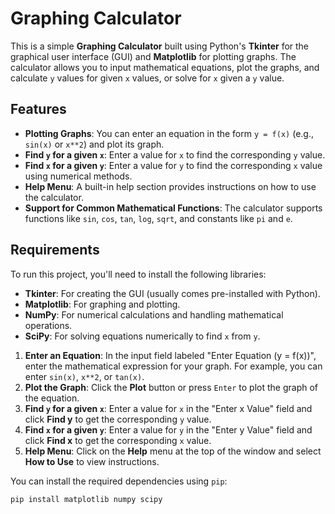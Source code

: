 # Graphing Calculator

This is a simple **Graphing Calculator** built using Python's **Tkinter** for the graphical user interface (GUI) and **Matplotlib** for plotting graphs. The calculator allows you to input mathematical equations, plot the graphs, and calculate `y` values for given `x` values, or solve for `x` given a `y` value.

## Features

- **Plotting Graphs**: You can enter an equation in the form `y = f(x)` (e.g., `sin(x)` or `x**2`) and plot its graph.
- **Find `y` for a given `x`**: Enter a value for `x` to find the corresponding `y` value.
- **Find `x` for a given `y`**: Enter a value for `y` to find the corresponding `x` value using numerical methods.
- **Help Menu**: A built-in help section provides instructions on how to use the calculator.
- **Support for Common Mathematical Functions**: The calculator supports functions like `sin`, `cos`, `tan`, `log`, `sqrt`, and constants like `pi` and `e`.

## Requirements

To run this project, you'll need to install the following libraries:

- **Tkinter**: For creating the GUI (usually comes pre-installed with Python).
- **Matplotlib**: For graphing and plotting.
- **NumPy**: For numerical calculations and handling mathematical operations.
- **SciPy**: For solving equations numerically to find `x` from `y`.

1. **Enter an Equation**: In the input field labeled "Enter Equation (y = f(x))", enter the mathematical expression for your graph. For example, you can enter `sin(x)`, `x**2`, or `tan(x)`.
2. **Plot the Graph**: Click the **Plot** button or press `Enter` to plot the graph of the equation.
3. **Find `y` for a given `x`**: Enter a value for `x` in the "Enter x Value" field and click **Find y** to get the corresponding `y` value.
4. **Find `x` for a given `y`**: Enter a value for `y` in the "Enter y Value" field and click **Find x** to get the corresponding `x` value.
5. **Help Menu**: Click on the **Help** menu at the top of the window and select **How to Use** to view instructions.




You can install the required dependencies using `pip`:

```bash
pip install matplotlib numpy scipy


